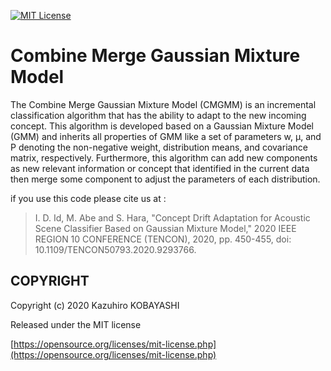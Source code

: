 [![MIT License](http://img.shields.io/badge/license-MIT-blue.svg?style=flat)](LICENSE)



# Combine Merge Gaussian Mixture Model
The Combine Merge Gaussian Mixture Model (CMGMM) is an incremental classification algorithm that has the ability to adapt to the new incoming concept. This algorithm is developed based on a Gaussian Mixture Model (GMM) and inherits all properties of GMM like a set of parameters w, µ, and P denoting the non-negative weight, distribution means, and covariance matrix, respectively. Furthermore, this algorithm can add new components as new relevant information or concept that identified in the current data then merge some component to adjust the parameters of each distribution.

if you use this code please cite us at :

>I. D. Id, M. Abe and S. Hara, "Concept Drift Adaptation for Acoustic Scene Classifier Based on Gaussian Mixture Model," 2020 IEEE REGION 10 CONFERENCE (TENCON), 2020, pp. 450-455, doi: 10.1109/TENCON50793.2020.9293766.



## COPYRIGHT

Copyright (c) 2020 Kazuhiro KOBAYASHI

Released under the MIT license

[https://opensource.org/licenses/mit-license.php](https://opensource.org/licenses/mit-license.php)
